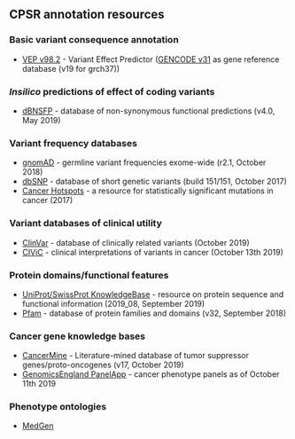 ## CPSR annotation resources

### Basic variant consequence annotation
  * [VEP v98.2](http://www.ensembl.org/info/docs/tools/vep/index.html) - Variant Effect Predictor ([GENCODE v31](https://www.gencodegenes.org/human/) as gene reference database (v19 for grch37))

###  *Insilico* predictions of effect of coding variants
  * [dBNSFP](https://sites.google.com/site/jpopgen/dbNSFP) - database of non-synonymous functional predictions (v4.0, May 2019)

###  Variant frequency databases
  * [gnomAD](http://exac.broadinstitute.org/) - germline variant frequencies exome-wide (r2.1, October 2018)
  * [dbSNP](http://www.ncbi.nlm.nih.gov/SNP/) - database of short genetic variants (build 151/151, October 2017)
  * [Cancer Hotspots](http://cancerhotspots.org) - a resource for statistically significant mutations in cancer (2017)

### Variant databases of clinical utility
  * [ClinVar](http://www.ncbi.nlm.nih.gov/clinvar/) - database of clinically related variants (October 2019)
  * [CIViC](https://civicdb.org) - clinical interpretations of variants in cancer (October 13th 2019)

### Protein domains/functional features
  * [UniProt/SwissProt KnowledgeBase](http://www.uniprot.org) - resource on protein sequence and functional information (2019_08, September 2019)
  * [Pfam](http://pfam.xfam.org) - database of protein families and domains (v32, September 2018)

### Cancer gene knowledge bases
  * [CancerMine](https://zenodo.org/record/3472758#.XZjCqeczaL4) - Literature-mined database of tumor suppressor genes/proto-oncogenes (v17, October 2019)
  * [GenomicsEngland PanelApp](https://panelapp.genomicsengland.co.uk) - cancer phenotype panels as of October 11th 2019


### Phenotype ontologies
  * [MedGen](https://www.ncbi.nlm.nih.gov/medgen/)
